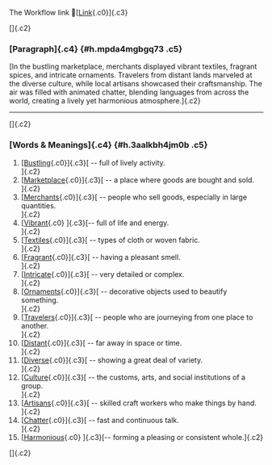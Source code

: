 The Workflow link
👏[[Link](https://www.google.com/url?q=http://www.google.com&sa=D&source=editors&ust=1758375597860680&usg=AOvVaw2pewAT8Npt9dPZnzk_Smpf){.c0}]{.c3}

[]{.c2}

### [Paragraph]{.c4} {#h.mpda4mgbgq73 .c5}

[In the bustling marketplace, merchants displayed vibrant textiles,
fragrant spices, and intricate ornaments. Travelers from distant lands
marveled at the diverse culture, while local artisans showcased their
craftsmanship. The air was filled with animated chatter, blending
languages from across the world, creating a lively yet harmonious
atmosphere.]{.c2}

------------------------------------------------------------------------

[]{.c2}

### [Words & Meanings]{.c4} {#h.3aalkbh4jm0b .c5}

1.  [[Bustling](https://www.google.com/url?q=http://www.google.com&sa=D&source=editors&ust=1758375597861258&usg=AOvVaw0S6Lu9XRd1ErzVfT4tTFw8){.c0}]{.c3}[ --
    full of lively activity.\
    ]{.c2}
2.  [[Marketplace](https://www.google.com/url?q=http://www.google.com&sa=D&source=editors&ust=1758375597861370&usg=AOvVaw0a9NaOmhISL2MsBkCA0iXy){.c0}]{.c3}[ --
    a place where goods are bought and sold.\
    ]{.c2}
3.  [[Merchants](https://www.google.com/url?q=http://www.google.com&sa=D&source=editors&ust=1758375597861481&usg=AOvVaw2ad7ZZID9SmeeFxg8d1OVA){.c0}]{.c3}[ --
    people who sell goods, especially in large quantities.\
    ]{.c2}
4.  [[Vibrant](https://www.google.com/url?q=http://www.google.com&sa=D&source=editors&ust=1758375597861596&usg=AOvVaw3yBfNwGoWE1g8859O8ZGDh){.c0}
    ]{.c3}[-- full of life and energy.\
    ]{.c2}
5.  [[Textiles](https://www.google.com/url?q=http://www.google.com&sa=D&source=editors&ust=1758375597861683&usg=AOvVaw3a_OVxjyy2kFUTUEncI9vP){.c0}]{.c3}[ --
    types of cloth or woven fabric.\
    ]{.c2}
6.  [[Fragrant](https://www.google.com/url?q=http://www.google.com&sa=D&source=editors&ust=1758375597861775&usg=AOvVaw1OLZDcrthF2kivlNGKBdj_){.c0}]{.c3}[ --
    having a pleasant smell.\
    ]{.c2}
7.  [[Intricate](https://www.google.com/url?q=http://www.google.com&sa=D&source=editors&ust=1758375597861865&usg=AOvVaw36S5stymBdtaRdQxl3jVik){.c0}]{.c3}[ --
    very detailed or complex.\
    ]{.c2}
8.  [[Ornaments](https://www.google.com/url?q=http://www.google.com&sa=D&source=editors&ust=1758375597861968&usg=AOvVaw1O6C9xqKt5KtTh4zMD2qFw){.c0}]{.c3}[ --
    decorative objects used to beautify something.\
    ]{.c2}
9.  [[Travelers](https://www.google.com/url?q=http://www.google.com&sa=D&source=editors&ust=1758375597862074&usg=AOvVaw1j0aKRIy1sdG4WluOMy0K5){.c0}]{.c3}[ --
    people who are journeying from one place to another.\
    ]{.c2}
10. [[Distant](https://www.google.com/url?q=http://www.google.com&sa=D&source=editors&ust=1758375597862182&usg=AOvVaw3yyCgoL-MsXSBOnKBE2Ev2){.c0}]{.c3}[ --
    far away in space or time.\
    ]{.c2}
11. [[Diverse](https://www.google.com/url?q=http://www.google.com&sa=D&source=editors&ust=1758375597862268&usg=AOvVaw2L6yLnhbGK5gSKaxY2atDr){.c0}]{.c3}[ --
    showing a great deal of variety.\
    ]{.c2}
12. [[Culture](https://www.google.com/url?q=http://www.google.com&sa=D&source=editors&ust=1758375597862361&usg=AOvVaw2u_UVK7NohFNRcf9EVf5BY){.c0}]{.c3}[ --
    the customs, arts, and social institutions of a group.\
    ]{.c2}
13. [[Artisans](https://www.google.com/url?q=http://www.google.com&sa=D&source=editors&ust=1758375597862472&usg=AOvVaw2VLhT-Enr6teIK00WEZ8dx){.c0}]{.c3}[ --
    skilled craft workers who make things by hand.\
    ]{.c2}
14. [[Chatter](https://www.google.com/url?q=http://www.google.com&sa=D&source=editors&ust=1758375597862577&usg=AOvVaw3mJoxKZVeFGvwTojB0ikVk){.c0}]{.c3}[ --
    fast and continuous talk.\
    ]{.c2}
15. [[Harmonious](https://www.google.com/url?q=http://www.google.com&sa=D&source=editors&ust=1758375597862666&usg=AOvVaw22v6O8JForF6QGVwB03Cps){.c0}
    ]{.c3}[-- forming a pleasing or consistent whole.]{.c2}

[]{.c2}
